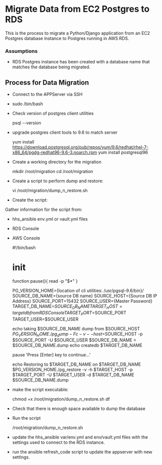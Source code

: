 # Migrate Data from EC2 Postgres to RDS

This is the process to migrate a Python/Django application from an EC2
Postgres database instance to Postgres running in AWS RDS.

### Assumptions

* RDS Postgres instance has been created with a database name that matches the database being migrated.

## Process for Data Migration

* Connect to the APPServer via SSH
* sudo /bin/bash
* Check version of postgres client utilities
    
        
    psql --version
    
* upgrade postgres client tools to 9.6 to match server

    
    yum install https://download.postgresql.org/pub/repos/yum/9.6/redhat/rhel-7-x86_64/pgdg-redhat96-9.6-3.noarch.rpm
    yum install postgresql96    
 
* Create a working directory for the migration 


    mkdir /root/migration
    cd /root/migration
    
    
* Create a script to perform dump and restore:


    vi /root/migration/dump_n_restore.sh

* Create the script:

Gather information for the script from:

- hhs_ansible env.yml or vault.yml files
- RDS Console
- AWS Console


    #!/bin/bash
    # init
    function pause(){
       read -p "$*"
    }
    
    PG_VERSION_HOME={location of cli utilities: /usr/pgsql-9.6/bin}/
    SOURCE_DB_NAME={source DB name}
    SOURCE_HOST={Source DB IP Address}
    SOURCE_PORT=15432
    SOURCE_USER={Master Password}
    TARGET_DB_NAME=$SOURCE_DB_NAME
    TARGET_HOST={target db from RDS Console}
    TARGET_PORT=$SOURCE_PORT
    TARGET_USER=$SOURCE_USER
    
    echo taking $SOURCE_DB_NAME dump from $SOURCE_HOST
    $PG_VERSION_HOME./pg_dump -Fc -v --host=$SOURCE_HOST -p $SOURCE_PORT -U $SOURCE_USER $SOURCE_DB_NAME  > $SOURCE_DB_NAME.dump
    echo createdb $TARGET_DB_NAME
    
    pause 'Press [Enter] key to continue...'
    
    echo Restoring to $TARGET_DB_NAME on $TARGET_DB_NAME
    $PG_VERSION_HOME./pg_restore -v -h $TARGET_HOST -p $TARGET_PORT -U $TARGET_USER -d $TARGET_DB_NAME $SOURCE_DB_NAME.dump
    

* make the script executable:


    chmod +x /root/migration/dump_n_restore.sh
    df
    
* Check that there is enough space available to dump the database
* Run the script


    /root/migration/dump_n_restore.sh
    
* update the hhs_ansible var/env.yml and env/vault.yml files with the settings 
used to connect to the RDS instance.
* run the ansible refresh_code script to update the appserver with new settings.


    

    
    